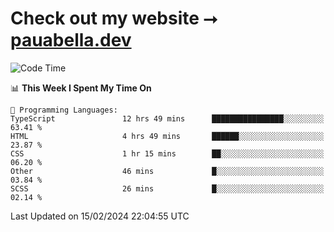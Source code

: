# Check out my website ⭢ [pauabella.dev](https://pauabella.dev)

<!--START_SECTION:waka-->
![Code Time](http://img.shields.io/badge/Code%20Time-3%2C003%20hrs-blue)

📊 **This Week I Spent My Time On** 

```text
💬 Programming Languages: 
TypeScript               12 hrs 49 mins      ████████████████░░░░░░░░░   63.41 % 
HTML                     4 hrs 49 mins       ██████░░░░░░░░░░░░░░░░░░░   23.87 % 
CSS                      1 hr 15 mins        ██░░░░░░░░░░░░░░░░░░░░░░░   06.20 % 
Other                    46 mins             █░░░░░░░░░░░░░░░░░░░░░░░░   03.84 % 
SCSS                     26 mins             █░░░░░░░░░░░░░░░░░░░░░░░░   02.14 % 
```


 Last Updated on 15/02/2024 22:04:55 UTC
<!--END_SECTION:waka-->
